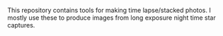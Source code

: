 This repository contains tools for making time lapse/stacked photos. I mostly use these
to produce images from long exposure night time star captures.
